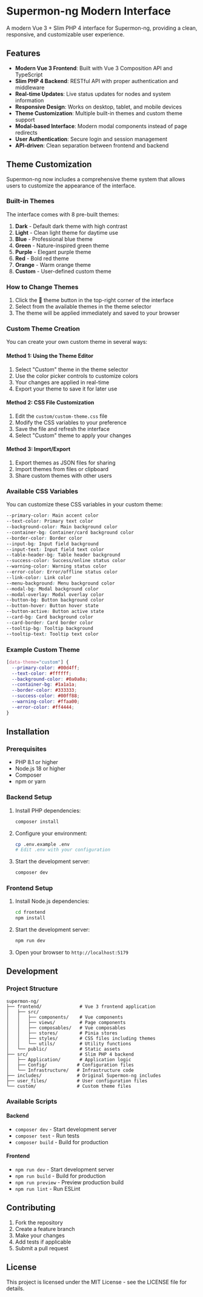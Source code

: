 # Supermon-ng Modern Interface

A modern Vue 3 + Slim PHP 4 interface for Supermon-ng, providing a clean, responsive, and customizable user experience.

## Features

- **Modern Vue 3 Frontend**: Built with Vue 3 Composition API and TypeScript
- **Slim PHP 4 Backend**: RESTful API with proper authentication and middleware
- **Real-time Updates**: Live status updates for nodes and system information
- **Responsive Design**: Works on desktop, tablet, and mobile devices
- **Theme Customization**: Multiple built-in themes and custom theme support
- **Modal-based Interface**: Modern modal components instead of page redirects
- **User Authentication**: Secure login and session management
- **API-driven**: Clean separation between frontend and backend

## Theme Customization

Supermon-ng now includes a comprehensive theme system that allows users to customize the appearance of the interface.

### Built-in Themes

The interface comes with 8 pre-built themes:

1. **Dark** - Default dark theme with high contrast
2. **Light** - Clean light theme for daytime use
3. **Blue** - Professional blue theme
4. **Green** - Nature-inspired green theme
5. **Purple** - Elegant purple theme
6. **Red** - Bold red theme
7. **Orange** - Warm orange theme
8. **Custom** - User-defined custom theme

### How to Change Themes

1. Click the 🎨 theme button in the top-right corner of the interface
2. Select from the available themes in the theme selector
3. The theme will be applied immediately and saved to your browser

### Custom Theme Creation

You can create your own custom theme in several ways:

#### Method 1: Using the Theme Editor
1. Select "Custom" theme in the theme selector
2. Use the color picker controls to customize colors
3. Your changes are applied in real-time
4. Export your theme to save it for later use

#### Method 2: CSS File Customization
1. Edit the `custom/custom-theme.css` file
2. Modify the CSS variables to your preference
3. Save the file and refresh the interface
4. Select "Custom" theme to apply your changes

#### Method 3: Import/Export
1. Export themes as JSON files for sharing
2. Import themes from files or clipboard
3. Share custom themes with other users

### Available CSS Variables

You can customize these CSS variables in your custom theme:

```css
--primary-color: Main accent color
--text-color: Primary text color
--background-color: Main background color
--container-bg: Container/card background color
--border-color: Border color
--input-bg: Input field background
--input-text: Input field text color
--table-header-bg: Table header background
--success-color: Success/online status color
--warning-color: Warning status color
--error-color: Error/offline status color
--link-color: Link color
--menu-background: Menu background color
--modal-bg: Modal background color
--modal-overlay: Modal overlay color
--button-bg: Button background color
--button-hover: Button hover state
--button-active: Button active state
--card-bg: Card background color
--card-border: Card border color
--tooltip-bg: Tooltip background
--tooltip-text: Tooltip text color
```

### Example Custom Theme

```css
[data-theme="custom"] {
  --primary-color: #00d4ff;
  --text-color: #ffffff;
  --background-color: #0a0a0a;
  --container-bg: #1a1a1a;
  --border-color: #333333;
  --success-color: #00ff88;
  --warning-color: #ffaa00;
  --error-color: #ff4444;
}
```

## Installation

### Prerequisites

- PHP 8.1 or higher
- Node.js 18 or higher
- Composer
- npm or yarn

### Backend Setup

1. Install PHP dependencies:
   ```bash
   composer install
   ```

2. Configure your environment:
   ```bash
   cp .env.example .env
   # Edit .env with your configuration
   ```

3. Start the development server:
   ```bash
   composer dev
   ```

### Frontend Setup

1. Install Node.js dependencies:
   ```bash
   cd frontend
   npm install
   ```

2. Start the development server:
   ```bash
   npm run dev
   ```

3. Open your browser to `http://localhost:5179`

## Development

### Project Structure

```
supermon-ng/
├── frontend/              # Vue 3 frontend application
│   ├── src/
│   │   ├── components/    # Vue components
│   │   ├── views/         # Page components
│   │   ├── composables/   # Vue composables
│   │   ├── stores/        # Pinia stores
│   │   ├── styles/        # CSS files including themes
│   │   └── utils/         # Utility functions
│   └── public/            # Static assets
├── src/                   # Slim PHP 4 backend
│   ├── Application/       # Application logic
│   ├── Config/           # Configuration files
│   └── Infrastructure/   # Infrastructure code
├── includes/             # Original Supermon-ng includes
├── user_files/           # User configuration files
└── custom/               # Custom theme files
```

### Available Scripts

#### Backend
- `composer dev` - Start development server
- `composer test` - Run tests
- `composer build` - Build for production

#### Frontend
- `npm run dev` - Start development server
- `npm run build` - Build for production
- `npm run preview` - Preview production build
- `npm run lint` - Run ESLint

## Contributing

1. Fork the repository
2. Create a feature branch
3. Make your changes
4. Add tests if applicable
5. Submit a pull request

## License

This project is licensed under the MIT License - see the LICENSE file for details.
